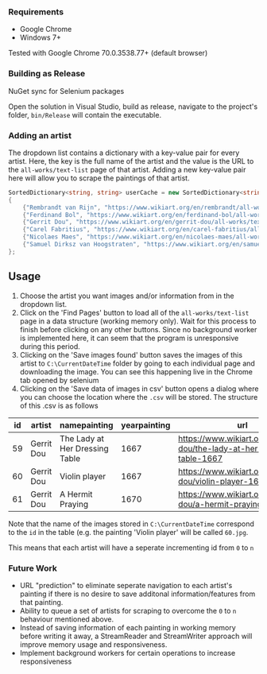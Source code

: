 ### Requirements
* Google Chrome  
* Windows 7+  

Tested with Google Chrome 70.0.3538.77+ (default browser)
### Building as Release
NuGet sync for Selenium packages

Open the solution in Visual Studio, build as release, navigate to the project's folder, `bin/Release` will contain the executable.

### Adding an artist
The dropdown list contains a dictionary with a key-value pair for every artist. Here, the key is the full name of the artist and the value is the URL to the `all-works/text-list` page of that artist. Adding a new key-value pair here will allow you to scrape the paintings of that artist. 
```C#
SortedDictionary<string, string> userCache = new SortedDictionary<string, string>
{
    {"Rembrandt van Rijn", "https://www.wikiart.org/en/rembrandt/all-works/text-list"},
    {"Ferdinand Bol", "https://www.wikiart.org/en/ferdinand-bol/all-works/text-list"},
    {"Gerrit Dou", "https://www.wikiart.org/en/gerrit-dou/all-works/text-list"},
    {"Carel Fabritius", "https://www.wikiart.org/en/carel-fabritius/all-works/text-list" },
    {"Nicolaes Maes", "https://www.wikiart.org/en/nicolaes-maes/all-works/text-list"},
    {"Samuel Dirksz van Hoogstraten", "https://www.wikiart.org/en/samuel-dirksz-van-hoogstraten/all-works/text-list" }
};
```
## Usage
1. Choose the artist you want images and/or information from in the dropdown list.
2. Click on the 'Find Pages' button to load all of the `all-works/text-list` page in a data structure (working memory only). Wait for this process to finish before clicking on any other buttons. Since no background worker is implemented here, it can seem that the program is unresponsive during this period.
3. Clicking on the 'Save images found' button saves the images of this artist to `C:\CurrentDateTime` folder by going to each individual page and downloading the image. You can see this happening live in the Chrome tab opened by selenium
4. Clicking on the 'Save data of images in csv' button opens a dialog where you can choose the location where the `.csv` will be stored. The structure of this .csv is as follows

| id | artist     | namepainting                   | yearpainting | url                                                                       |
|----|------------|--------------------------------|--------------|---------------------------------------------------------------------------|
| 59 | Gerrit Dou | The Lady at Her Dressing Table | 1667         | https://www.wikiart.org/en/gerrit-dou/the-lady-at-her-dressing-table-1667 |
| 60 | Gerrit Dou | Violin player                  | 1667         | https://www.wikiart.org/en/gerrit-dou/violin-player-1667                  |
| 61 | Gerrit Dou | A Hermit Praying               | 1670         | https://www.wikiart.org/en/gerrit-dou/a-hermit-praying-1670               |

Note that the name of the images stored in `C:\CurrentDateTime` correspond to the `id` in the table (e.g. the painting 'Violin player' will be called `60.jpg`.  

This means that each artist will have a seperate incrementing id from `0` to `n`

### Future Work
* URL "prediction" to eliminate seperate navigation to each artist's painting if there is no desire to save additonal information/features from that painting. 
* Ability to queue a set of artists for scraping to overcome the `0` to `n` behaviour mentioned above. 
* Instead of saving information of each painting in working memory before writing it away, a StreamReader and StreamWriter approach will improve memory usage and responsiveness.
* Implement background workers for certain operations to increase responsiveness
